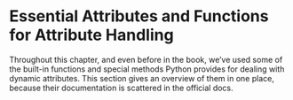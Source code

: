 # Essential Attributes and Functions for Attribute Handling

Throughout this chapter, and even before in the book, we’ve used some of the built-in functions and special methods Python provides for dealing with dynamic attributes. This section gives an overview of them in one place, because their documentation is scattered in the official docs.